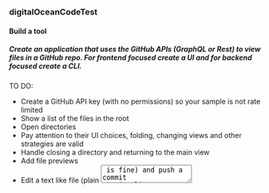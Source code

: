 ### digitalOceanCodeTest

#### Build a tool
##### Create an application that uses the GitHub APIs (GraphQL or Rest) to view files in a GitHub repo. For frontend focused create a UI and for backend focused create a CLI.

TO DO:

* Create a GitHub API key (with no permissions) so your sample is not rate limited
* Show a list of the files in the root
* Open directories
* Pay attention to their UI choices, folding, changing views and other strategies are valid
* Handle closing a directory and returning to the main view
* Add file previews
* Edit a text like file (plain <textarea> is fine) and push a commit to Git
* Add code highlighting

---

```
$ pip install PyGithub textual "textual[syntax]" && python .\main.py
```

* First the program will download the contents of the repo to ./repo using PyGithub, which provides a wrapper around the GitHub REST API v3

* We use PyGithub's `get_repo()` and `get_contents("")` to create an iterable over each file + folder
  * Iterating over contents we first discriminate between file and folder, if it's a folder we `get_contents()` again at the specific folders path
  * If it's a file, we write the content.
* Next we initialize Textual with a layout containing a Header, Footer, DirectoryTree and TextArea set to the code_editor constructor.

* User can then navigate between files and folders, visually with the mouse.

* Edited files can be saved (CTRL+S) to the disk

* After a file is edited, we can commit (CTRL+O) directly to the master branch of the desired repo.

* Similarly to the folder iterator to download the repo, in the callback function for Push Commit the following takes place:
  * If the file exists at our current path initialize PyGithub, and then try the following:
  * Open the file for reading, and calculate a relative path that doesn't include our programs path or repo folder
  * Grab the main branch because we need it for determining existing files and SHA
  * If it's an existing file, include the SHA and use PyGithub's update_file() otherwise use create_file()

### Example Use Case:
#### Edit and commit a file
* First create a `config.json` from the example and populate the key
* Then launch the program, edit a file, and save it (CTRL+S)

![image](https://github.com/ncorv/digitalOceanCodeTest/assets/33473556/325a4e01-a05b-4089-9cae-fb6f11fd799d)


* Commit the file to the branch (CTRL+O), the cursor will reset to the top of the file if successful, if not it will display the thrown exception in the TextArea
* https://github.com/ncorv/CodeTestEditRepo/commit/137086db6d4b71c1b0ccb2be797cff9d3ff79fd2
